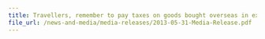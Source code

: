 ```yaml
---
title: Travellers, remember to pay taxes on goods bought overseas in excess of GST relief
file_url: /news-and-media/media-releases/2013-05-31-Media-Release.pdf
---
```


